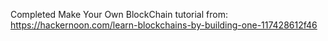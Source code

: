 Completed Make Your Own BlockChain tutorial from:
https://hackernoon.com/learn-blockchains-by-building-one-117428612f46

